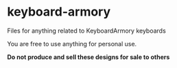 # keyboard-armory
Files for anything related to KeyboardArmory keyboards 

You are free to use anything for personal use.

**Do not produce and sell these designs for sale to others**

